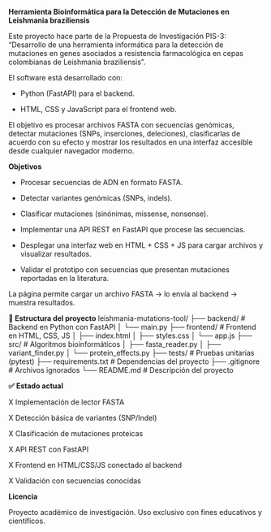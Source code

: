 **Herramienta Bioinformática para la Detección de Mutaciones en Leishmania braziliensis**

Este proyecto hace parte de la Propuesta de Investigación PIS-3:
“Desarrollo de una herramienta informática para la detección de mutaciones en genes asociados a resistencia farmacológica en cepas colombianas de Leishmania braziliensis”.

El software está desarrollado con:

 - Python (FastAPI) para el backend.

 - HTML, CSS y JavaScript para el frontend web.

El objetivo es procesar archivos FASTA con secuencias genómicas, detectar mutaciones (SNPs, inserciones, deleciones), clasificarlas de acuerdo con su efecto y mostrar los resultados en una interfaz accesible desde cualquier navegador moderno.

**Objetivos**

- Procesar secuencias de ADN en formato FASTA.

- Detectar variantes genómicas (SNPs, indels).

- Clasificar mutaciones (sinónimas, missense, nonsense).

- Implementar una API REST en FastAPI que procese las secuencias.

- Desplegar una interfaz web en HTML + CSS + JS para cargar archivos y visualizar resultados.

- Validar el prototipo con secuencias que presentan mutaciones reportadas en la literatura.

La página permite cargar un archivo FASTA → lo envía al backend → muestra resultados.

**📂 Estructura del proyecto**
leishmania-mutations-tool/
├── backend/               # Backend en Python con FastAPI
│   └── main.py
├── frontend/              # Frontend en HTML, CSS, JS
│   ├── index.html
│   ├── styles.css
│   └── app.js
├── src/                   # Algoritmos bioinformáticos
│   ├── fasta_reader.py
│   ├── variant_finder.py
│   └── protein_effects.py
├── tests/                 # Pruebas unitarias (pytest)
├── requirements.txt       # Dependencias del proyecto
├── .gitignore             # Archivos ignorados
└── README.md              # Descripción del proyecto

**✅ Estado actual**

 X Implementación de lector FASTA

 X Detección básica de variantes (SNP/Indel)

 X Clasificación de mutaciones proteicas

 X API REST con FastAPI

 X Frontend en HTML/CSS/JS conectado al backend

 X Validación con secuencias conocidas

**Licencia**

Proyecto académico de investigación.
Uso exclusivo con fines educativos y científicos.
